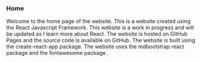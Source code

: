 ### Home
Welcome to the home page of the website. This is a website created using the React Javascript Framework. This website is a work in progress and will be updated as I learn more about React. The website is hosted on GitHub Pages and the source code is available on GitHub. The website is built using the create-react-app package. The website uses the mdbootstrap react package and the fontawesome package. 